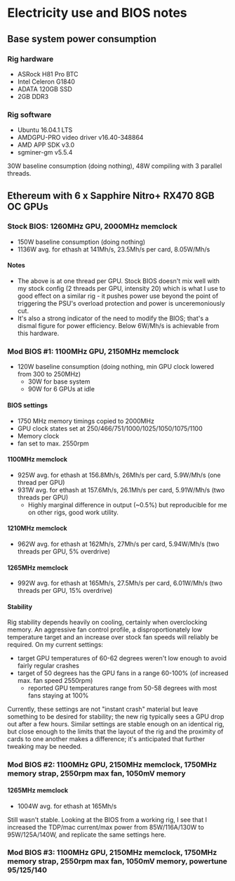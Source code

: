 # Electricity use and BIOS notes

## Base system power consumption

### Rig hardware

- ASRock H81 Pro BTC
- Intel Celeron G1840
- ADATA 120GB SSD 
- 2GB DDR3

### Rig software

- Ubuntu 16.04.1 LTS
- AMDGPU-PRO video driver v16.40-348864
- AMD APP SDK v3.0
- sgminer-gm v5.5.4

30W baseline consumption (doing nothing), 48W compiling with 3 parallel threads.

## Ethereum with 6 x Sapphire Nitro+ RX470 8GB OC GPUs 

### Stock BIOS: 1260MHz GPU, 2000MHz memclock
- 150W baseline consumption (doing nothing)
- 1136W avg. for ethash at 141Mh/s, 23.5Mh/s per card, 8.05W/Mh/s

#### Notes

- The above is at one thread per GPU. Stock BIOS doesn't mix well with my stock config (2 threads per GPU, intensity 20) which is
what I use to good effect on a similar rig - it pushes power use beyond the point of triggering the PSU's overload protection and power is
unceremoniously cut.
- It's also a strong indicator of the need to modify the BIOS; that's a dismal figure for power efficiency. Below 6W/Mh/s is achievable
from this hardware.

### Mod BIOS #1: 1100MHz GPU, 2150MHz memclock

- 120W baseline consumption (doing nothing, min GPU clock lowered from 300 to 250MHz)
    - 30W for base system
    - 90W for 6 GPUs at idle

#### BIOS settings

- 1750 MHz memory timings copied to 2000MHz
- GPU clock states set at 250/466/751/1000/1025/1050/1075/1100
- Memory clock 
- fan set to max. 2550rpm

#### 1100MHz memclock

- 925W avg. for ethash at 156.8Mh/s, 26Mh/s per card, 5.9W/Mh/s (one thread per GPU)
- 931W avg. for ethash at 157.6Mh/s, 26.1Mh/s per card, 5.91W/Mh/s (two threads per GPU)
    - Highly marginal difference in output (~0.5%) but reproducible for me on other rigs, good work utility.
    
#### 1210MHz memclock

- 962W avg. for ethash at 162Mh/s, 27Mh/s per card, 5.94W/Mh/s (two threads per GPU, 5% overdrive)
    
#### 1265MHz memclock

- 992W avg. for ethash at 165Mh/s, 27.5Mh/s per card, 6.01W/Mh/s (two threads per GPU, 15% overdrive)



#### Stability

Rig stability depends heavily on cooling, certainly when overclocking memory. An aggressive fan control profile, a disproportionately low temperature target and an 
increase over stock fan speeds will reliably be required. On my current settings:

- target GPU temperatures of 60-62 degrees weren't low enough to avoid fairly regular crashes
- target of 50 degrees has the GPU fans in a range 60-100% (of increased max. fan speed 2550rpm)
    - reported GPU temperatures range from 50-58 degrees with most fans staying at 100%

Currently, these settings are not "instant crash" material but leave something to be desired for stability; the new rig typically sees a GPU drop out after a few hours. Similar settings are stable enough on an identical rig, but close enough to the limits that the layout of the rig and the proximity of cards to one another makes a difference; it's anticipated that further tweaking may be needed. 

### Mod BIOS #2: 1100MHz GPU, 2150MHz memclock, 1750MHz memory strap, 2550rpm max fan, 1050mV memory

#### 1265MHz memclock

- 1004W avg. for ethash at 165Mh/s

Still wasn't stable. Looking at the BIOS from a working rig, I see that I increased the TDP/mac current/max power from 85W/116A/130W to 95W/125A/140W, and replicate the same settings here.

### Mod BIOS #3: 1100MHz GPU, 2150MHz memclock, 1750MHz memory strap, 2550rpm max fan, 1050mV memory, powertune 95/125/140





 
 
    
    
